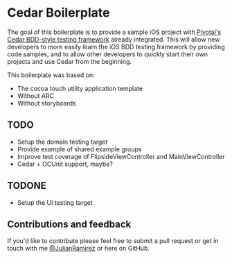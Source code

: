 # Cedar Boilerplate

The goal of this boilerplate is to provide a sample iOS project with [Pivotal's Cedar BDD-style testing framework](https://github.com/pivotal/cedar) already integrated. This will allow new developers to more easily learn the iOS BDD testing framework by providing code samples, and to allow other developers to quickly start their own projects and use Cedar from the beginning.

This boilerplate was based on:
* The cocoa touch utility application template
* Without ARC
* Without storyboards

## TODO

* Setup the domain testing target
* Provide example of shared example groups
* Improve test coverage of FlipsideViewController and MainViewController
* Cedar + OCUnit support, maybe?

## TODONE

* Setup the UI testing target

## Contributions and feedback

If you'd like to contribute please feel free to submit a pull request or get in touch with me [@JulianRamirez](https://twitter.com/#!/julianramirez) or here on GitHub.